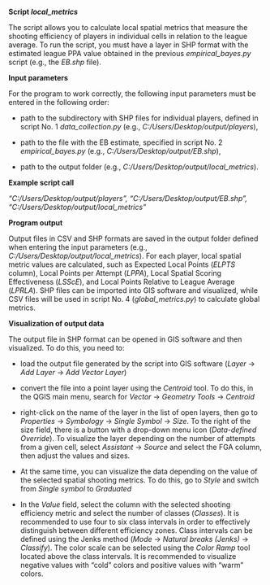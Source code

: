 **Script *local_metrics***

The script allows you to calculate local spatial metrics that measure the shooting efficiency of players in individual cells in relation to the league average. 
To run the script, you must have a layer in SHP format with the estimated league PPA value obtained in the previous *empirical_bayes.py* script (e.g., the *EB.shp* file).

**Input parameters** 

For the program to work correctly, the following input parameters must be entered in the following order:

- path to the subdirectory with SHP files for individual players, defined in script No. 1 *data_collection.py* (e.g., *C:/Users/Desktop/output/players*),

- path to the file with the EB estimate, specified in script No. 2 *empirical_bayes.py* (e.g., *C:/Users/Desktop/output/EB.shp*),

- path to the output folder (e.g., *C:/Users/Desktop/output/local_metrics*).

**Example script call**

*“C:/Users/Desktop/output/players”, “C:/Users/Desktop/output/EB.shp”, “C:/Users/Desktop/output/local_metrics”*

**Program output**

Output files in CSV and SHP formats are saved in the output folder defined when entering the input parameters (e.g., *C:/Users/Desktop/output/local_metrics*). 
For each player, local spatial metric values are calculated, such as Expected Local Points (*ELPTS* column), Local Points per Attempt (*LPPA*), Local Spatial Scoring Effectiveness (*LSScE*), 
and Local Points Relative to League Average (*LPRLA*). 
SHP files can be imported into GIS software and visualized, while CSV files will be used in script No. 4 (*global_metrics.py*) to calculate global metrics.

**Visualization of output data**

The output file in SHP format can be opened in GIS software and then visualized. To do this, you need to:

- load the output file generated by the script into GIS software (*Layer* -> *Add Layer* -> *Add Vector Layer*)

- convert the file into a point layer using the *Centroid* tool. To do this, in the QGIS main menu, search for *Vector* -> *Geometry Tools* -> *Centroid*

- right-click on the name of the layer in the list of open layers, then go to *Properties* -> *Symbology* -> *Single Symbol* -> *Size*.
To the right of the size field, there is a button with a drop-down menu icon (*Data-defined Override*).
To visualize the layer depending on the number of attempts from a given cell, select *Assistant* -> *Source* and select the FGA column, then adjust the values and sizes.

- At the same time, you can visualize the data depending on the value of the selected spatial shooting metrics. 
To do this, go to *Style* and switch from *Single symbol* to *Graduated*

- In the *Value* field, select the column with the selected shooting efficiency metric and select the number of classes (*Classes*). 
It is recommended to use four to six class intervals in order to effectively distinguish between different efficiency zones. 
Class intervals can be defined using the Jenks method (*Mode* -> *Natural breaks (Jenks)* -> *Classify*). The color scale can be selected using the *Color Ramp* tool located
above the class intervals. It is recommended to visualize negative values with “cold” colors and positive values with “warm” colors.
